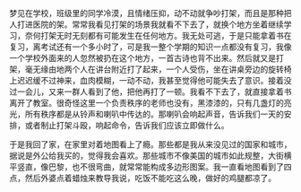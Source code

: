 梦见在学校，班级里的同学冷漠，且情绪压抑，动不动就争吵打架，而且是那种把人打进医院的架。常常我看见打架的场景我就看不下去了，就换个地方坐着继续学习，奈何打架无时无刻都有可能发生在任何地方。我无处可逃，于是只能拿着书在复习，离考试还有一个多小时了，可是我一整个学期的知识一点都没有复习，我像一个学校外面来的人忽然被扔在这个地方，一首古诗也背不出来。然后就又是打架，毫无缘由地两个人在讲台附近打了起来，一个人受伤，坐在讲桌旁边的旋转椅上迟迟缓不过神来，血肉模糊，一动不动，我甚至觉得他可能失去了意识。接着没过一会儿，又来一群人看到了他，把他再打了一顿。我看不下去了，就直接拿着书离开了教室。很奇怪这里一个负责秩序的老师也没有，黑漆漆的，只有几盏灯的亮光，所有秩序都是从铃声和喇叭中传达的。那喇叭会响起声音，告诉我们一天的安排，或者制止打架斗殴，响起命令，告诉我们应该立即做什么。

于是我回了家，在家里对着地图看上了瘾。那些都是我从来没见过的国家和城市，据说是外公给我买的，觉得我会喜欢。那些城市不像美国的城市如此规整，大街横平竖直，像巴黎，也不很弯曲，就常常能构成多边形图案。我一直看地图看到了四点，然后外婆点着蜡烛来教导我说，吃饭不能吃这么晚，做好的鸡腿都凉了。